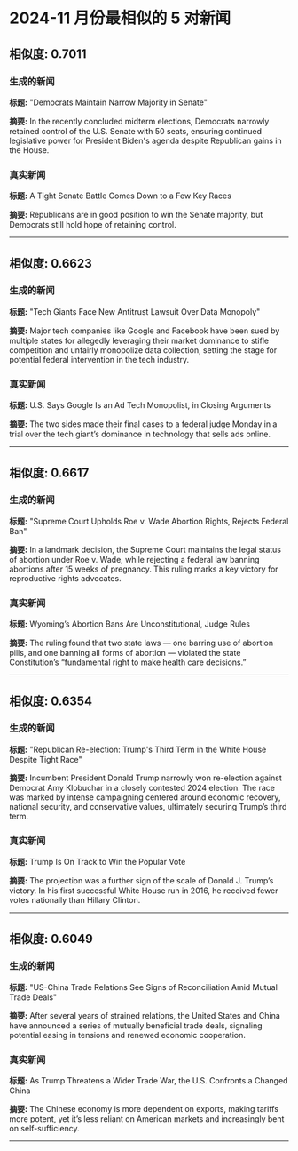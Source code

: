 # 2024-11 月份最相似的 5 对新闻

## 相似度: 0.7011

### 生成的新闻
**标题:** "Democrats Maintain Narrow Majority in Senate"

**摘要:** In the recently concluded midterm elections, Democrats narrowly retained control of the U.S. Senate with 50 seats, ensuring continued legislative power for President Biden's agenda despite Republican gains in the House.

### 真实新闻
**标题:** A Tight Senate Battle Comes Down to a Few Key Races

**摘要:** Republicans are in good position to win the Senate majority, but Democrats still hold hope of retaining control.

---

## 相似度: 0.6623

### 生成的新闻
**标题:** "Tech Giants Face New Antitrust Lawsuit Over Data Monopoly"

**摘要:** Major tech companies like Google and Facebook have been sued by multiple states for allegedly leveraging their market dominance to stifle competition and unfairly monopolize data collection, setting the stage for potential federal intervention in the tech industry.

### 真实新闻
**标题:** U.S. Says Google Is an Ad Tech Monopolist, in Closing Arguments

**摘要:** The two sides made their final cases to a federal judge Monday in a trial over the tech giant’s dominance in technology that sells ads online.

---

## 相似度: 0.6617

### 生成的新闻
**标题:** "Supreme Court Upholds Roe v. Wade Abortion Rights, Rejects Federal Ban"

**摘要:** In a landmark decision, the Supreme Court maintains the legal status of abortion under Roe v. Wade, while rejecting a federal law banning abortions after 15 weeks of pregnancy. This ruling marks a key victory for reproductive rights advocates.

### 真实新闻
**标题:** Wyoming’s Abortion Bans Are Unconstitutional, Judge Rules

**摘要:** The ruling found that two state laws — one barring use of abortion pills, and one banning all forms of abortion — violated the state Constitution’s “fundamental right to make health care decisions.”

---

## 相似度: 0.6354

### 生成的新闻
**标题:** "Republican Re-election: Trump's Third Term in the White House Despite Tight Race"

**摘要:** Incumbent President Donald Trump narrowly won re-election against Democrat Amy Klobuchar in a closely contested 2024 election. The race was marked by intense campaigning centered around economic recovery, national security, and conservative values, ultimately securing Trump’s third term.

### 真实新闻
**标题:** Trump Is On Track to Win the Popular Vote

**摘要:** The projection was a further sign of the scale of Donald J. Trump’s victory. In his first successful White House run in 2016, he received fewer votes nationally than Hillary Clinton.

---

## 相似度: 0.6049

### 生成的新闻
**标题:** "US-China Trade Relations See Signs of Reconciliation Amid Mutual Trade Deals"

**摘要:** After several years of strained relations, the United States and China have announced a series of mutually beneficial trade deals, signaling potential easing in tensions and renewed economic cooperation.

### 真实新闻
**标题:** As Trump Threatens a Wider Trade War, the U.S. Confronts a Changed China

**摘要:** The Chinese economy is more dependent on exports, making tariffs more potent, yet it’s less reliant on American markets and increasingly bent on self-sufficiency.

---

